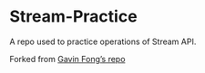 # Stream-Practice
A repo used to practice operations of Stream API.



Forked from [Gavin Fong’s repo](https://github.com/gavinklfong/stream-api-exercises.git)

